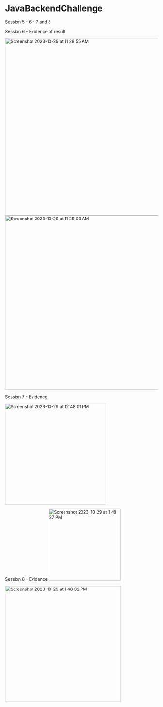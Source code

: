# JavaBackendChallenge
Session 5 - 6 - 7 and 8


Session 6 - Evidence of result 


<img width="584" alt="Screenshot 2023-10-29 at 11 28 55 AM" src="https://github.com/AM210699/JavaBackendChallenge/assets/35904013/42b18fe9-f4fc-438b-be9c-bcab0549ddba">
<img width="575" alt="Screenshot 2023-10-29 at 11 29 03 AM" src="https://github.com/AM210699/JavaBackendChallenge/assets/35904013/28c1513b-1d56-440e-a4c0-f03213b0f147">


Session 7 - Evidence

<img width="333" alt="Screenshot 2023-10-29 at 12 48 01 PM" src="https://github.com/AM210699/JavaBackendChallenge/assets/35904013/a7e87c96-bc23-4234-bd0c-207b390721ab">

Session 8 - Evidence
<img width="237" alt="Screenshot 2023-10-29 at 1 48 27 PM" src="https://github.com/AM210699/JavaBackendChallenge/assets/35904013/7d16b80a-4176-4941-acb6-84f8ab9d10fe">

<img width="382" alt="Screenshot 2023-10-29 at 1 48 32 PM" src="https://github.com/AM210699/JavaBackendChallenge/assets/35904013/2504da41-ca59-41e0-b0ce-bf8175c8d5e0">




